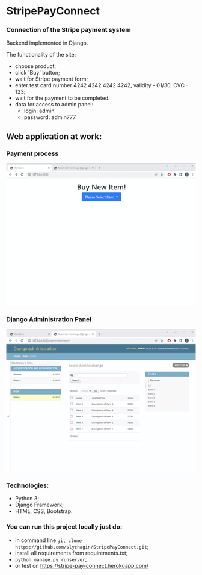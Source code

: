 # StripePayConnect
### Connection of the Stripe payment system

Backend implemented in Django.

The functionality of the site:
- choose product;
- click 'Buy' button;
- wait for Stripe payment form;
- enter test card number 4242 4242 4242 4242, validity - 01/30, CVC - 123;
- wait for the payment to be completed.
- data for access to admin panel:
  - login: admin
  - password: admin777

## Web application at work:

### Payment process
![payment_process](https://github.com/slychagin/StripePayConnect/blob/master/demogifs/Buy.gif)

### Django Administration Panel
![admin_panel](https://github.com/slychagin/StripePayConnect/blob/master/demogifs/Admin%20panel.gif)


### Technologies:
- Python 3;
- Django Framework;
- HTML, CSS, Bootstrap.

### You can run this project locally just do:
- in command line `git clone https://github.com/slychagin/StripePayConnect.git`;
- install all requirements from requirements.txt;
- `python manage.py runserver`;
- or test on https://stripe-pay-connect.herokuapp.com/
